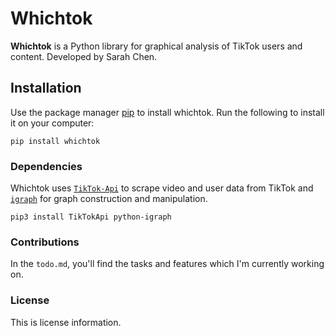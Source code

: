 # Whichtok
**Whichtok** is a Python library for graphical analysis of TikTok users and content. Developed by Sarah Chen.

## Installation

Use the package manager [pip](https://pip.pypa.io/en/stable/) to install whichtok.
Run the following to install it on your computer: 
```
pip install whichtok
```
### Dependencies
Whichtok uses [`TikTok-Api`](https://davidteather.github.io/TikTok-Api/) to scrape video and user data from TikTok and [`igraph`](https://github.com/igraph/python-igraph) for graph construction and manipulation. 

```
pip3 install TikTokApi python-igraph
```
### Contributions

In the ``todo.md``, you'll find the tasks and features which I'm currently working on.  

### License

This is license information. 

